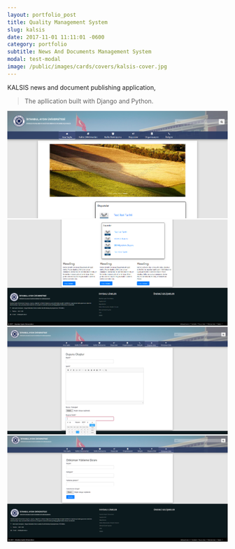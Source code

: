 ```yaml
---
layout: portfolio_post
title: Quality Management System
slug: kalsis
date: 2017-11-01 11:11:01 -0600
category: portfolio
subtitle: News And Documents Management System
modal: test-modal
image: /public/images/cards/covers/kalsis-cover.jpg
---
```


<p>KALSIS news and document publishing application,</p>

> The apllication built with Django and Python.

<div class="row">

<a href="/public/images/cards/content/kalsis/kalsis1.PNG" data-lightbox="roadtrip">
<img class="thmb" src="/public/images/cards/content/kalsis/kalsis1.PNG" /></a>
<a href="/public/images/cards/content/kalsis/kalsis2.PNG" data-lightbox="roadtrip">
<img class="thmb" src="/public/images/cards/content/kalsis/kalsis2.PNG" /></a>
<a href="/public/images/cards/content/kalsis/kalsis3.PNG" data-lightbox="roadtrip">
<img class="thmb" src="/public/images/cards/content/kalsis/kalsis3.PNG" /></a>
<a href="/public/images/cards/content/kalsis/kalsis4.PNG" data-lightbox="roadtrip">
<img class="thmb" src="/public/images/cards/content/kalsis/kalsis4.PNG" /></a>





